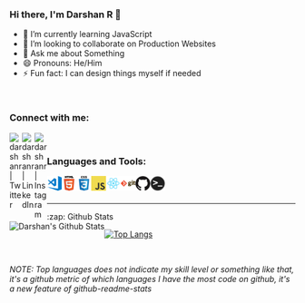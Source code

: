 ### Hi there, I'm Darshan R 👋

- 🌱 I’m currently learning JavaScript
- 👯 I’m looking to collaborate on Production Websites 
- 💬 Ask me about Something
- 😄 Pronouns: He/Him
- ⚡ Fun fact: I can design things myself if needed

<br />

### Connect with me:

[<img align="left" alt="darshanr | Twitter" width="22px" src="https://cdn.jsdelivr.net/npm/simple-icons@v3/icons/twitter.svg" />][twitter]
[<img align="left" alt="darshanr | LinkedIn" width="22px" src="https://cdn.jsdelivr.net/npm/simple-icons@v3/icons/linkedin.svg" />][linkedin]
[<img align="left" alt="darshanr | Instagram" width="22px" src="https://cdn.jsdelivr.net/npm/simple-icons@v3/icons/instagram.svg" />][instagram]

<br />


### Languages and Tools:

<img align="left" alt="Visual Studio Code" width="26px" src="https://raw.githubusercontent.com/github/explore/80688e429a7d4ef2fca1e82350fe8e3517d3494d/topics/visual-studio-code/visual-studio-code.png" />
<img align="left" alt="HTML5" width="26px" src="https://raw.githubusercontent.com/github/explore/80688e429a7d4ef2fca1e82350fe8e3517d3494d/topics/html/html.png" />
<img align="left" alt="CSS3" width="26px" src="https://raw.githubusercontent.com/github/explore/80688e429a7d4ef2fca1e82350fe8e3517d3494d/topics/css/css.png" />
<img align="left" alt="JavaScript" width="26px" src="https://raw.githubusercontent.com/github/explore/80688e429a7d4ef2fca1e82350fe8e3517d3494d/topics/javascript/javascript.png" />
<img align="left" alt="React" width="26px" src="https://raw.githubusercontent.com/github/explore/80688e429a7d4ef2fca1e82350fe8e3517d3494d/topics/react/react.png" />
<img align="left" alt="Git" width="26px" src="https://raw.githubusercontent.com/github/explore/80688e429a7d4ef2fca1e82350fe8e3517d3494d/topics/git/git.png" />
<img align="left" alt="GitHub" width="26px" src="https://raw.githubusercontent.com/github/explore/78df643247d429f6cc873026c0622819ad797942/topics/github/github.png" />
<img align="left" alt="Terminal" width="26px" src="https://raw.githubusercontent.com/github/explore/80688e429a7d4ef2fca1e82350fe8e3517d3494d/topics/terminal/terminal.png" />

<br />
<br />

---

  <summary>:zap: Github Stats</summary>

  <img align="left" alt="Darshan's Github Stats" src="https://github-readme-stats.codestackr.vercel.app/api?username=darshanr27&show_icons=true&hide_border=true" />
  
  [![Top Langs](https://github-readme-stats.vercel.app/api/top-langs/?username=darshanr27&layout=compact)](https://github.com/darshanr27/github-readme-stats)
  
  <br />
  
  *NOTE: Top languages does not indicate my skill level or something like that, it's a github metric of which languages I have the most code on github, it's a new feature of github-readme-stats*





[twitter]: https://twitter.com/darshan_r_27
[instagram]: https://instagram.com/darshan_r_27
[linkedin]: https://linkedin.com/in/darshanr27
